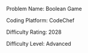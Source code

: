 Problem Name: Boolean Game

Coding Platform: CodeChef

Difficulty Rating: 2028

Difficulty Level: Advanced
